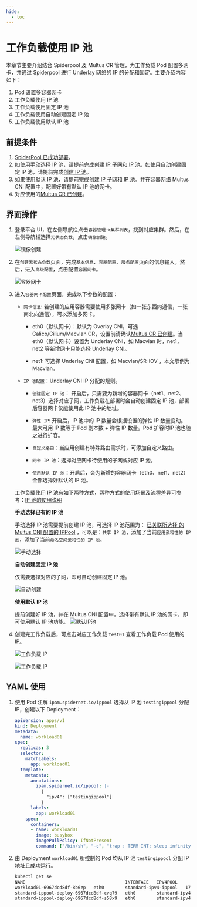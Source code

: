 ```yaml
---
hide:
  - toc
---
```


# 工作负载使用 IP 池

本章节主要介绍结合 Spiderpool 及 Multus CR 管理，为工作负载 Pod 配置多网卡，并通过 Spiderpool 进行 Underlay 网络的 IP 的分配和固定。主要介绍内容如下：

1. Pod 设置多容器网卡
2. 工作负载使用 IP 池
3. 工作负载使用固定 IP 池
4. 工作负载使用自动创建固定 IP 池
5. 工作负载使用默认 IP 池

## 前提条件

1. [SpiderPool 已成功部署](../../modules/spiderpool/install.md)。
2. 如使用手动选择 IP 池，请提前完成[创建 IP 子网和 IP 池](../../modules/spiderpool/createpool.md)。如使用自动创建固定 IP 池，请提前完成[创建 IP 池](../../modules/spiderpool/createpool.md)。
3. 如果使用默认 IP 池，请提前完成[创建 IP 子网和 IP 池](../../modules/spiderpool/createpool.md)。并在容器网络 Multus CNI 配置中，配置好带有默认 IP 池的网卡。
4. 对应使用的[Multus CR 已创建](../../config/multus-cr.md)。

## 界面操作

1. 登录平台 UI，在左侧导航栏点击`容器管理`->`集群列表`，找到对应集群。然后，在左侧导航栏选择`无状态负载`，点击`镜像创建`。

    ![镜像创建](https://docs.daocloud.io/daocloud-docs-images/docs/zh/docs/network/images/useippool01.png)

2. 在`创建无状态负载`页面，完成`基本信息`、`容器配置`、`服务配置`页面的信息输入。然后，进入`高级配置`，点击配置`容器网卡`。

    ![容器网卡](https://docs.daocloud.io/daocloud-docs-images/docs/zh/docs/network/images/useippool02.png)

3. 进入`容器网卡配置`页面，完成以下参数的配置：

    - `网卡信息`: 若创建的应用容器需要使用多张网卡（如一张东西向通信，一张南北向通信），可以添加多网卡。
        - eth0（默认网卡）：默认为 Overlay CNI，可选 Calico/Cilium/Macvlan CR，设置前请确认[Multus CR 已创建](../../config/multus-cr.md)。当 eth0（默认网卡）设置为 Underlay CNI，如 Macvlan 时，net1，net2 等新增网卡只能选择 Underlay CNI。
        
        - net1: 可选择 Underlay CNI 配置，如 Macvlan/SR-IOV ，本文示例为 Macvlan。
        
    - `IP 池配置`：Underlay CNI IP 分配的规则。
        - `创建固定 IP 池`： 开启后，只需要为新增的容器网卡（net1、net2、net3）选择对应子网，工作负载在部署时会自动创建固定 IP 池，部署后容器网卡仅能使用此 IP 池中的地址。
    
        - `弹性 IP`: 开启后，IP 池中的 IP 数量会根据设置的弹性 IP 数量变动。最大可用 IP 数等于 Pod 副本数 + 弹性 IP 数量。Pod 扩容时IP 池也随之进行扩容。
        
        - `自定义路由`：当应用创建有特殊路由需求时，可添加自定义路由。
        
        - `网卡 IP 池`：选择对应网卡待使用的子网或对应 IP 池。
        
        - `使用默认 IP 池`：开启后，会为新增的容器网卡（eth0、net1、net2）全部选择好默认的 IP 池。

    工作负载使用 IP 池有如下两种方式，两种方式的使用场景及流程差异可参考：[IP 池的使用说明](ippoolusage.md)

    **手动选择已有的 IP 池**

    手动选择 IP 池需要提前创建 IP 池，可选择 IP 池范围为： [已关联所选择 的Multus CNI 配置的 IPPool](createpool.md) ，可以是：`共享 IP 池`，添加了当前`应用亲和性的 IP 池`，添加了当前`命名空间亲和性的 IP 池`。

    ![手动选择](https://docs.daocloud.io/daocloud-docs-images/docs/zh/docs/network/images/useippool03.png)

    **自动创建固定 IP 池**

    仅需要选择对应的子网，即可自动创建固定 IP 池。

    ![自动创建](https://docs.daocloud.io/daocloud-docs-images/docs/zh/docs/network/images/useippool04.png)

    **使用默认 IP 池**

    提前创建好 IP 池，并在 Multus CNI 配置中，选择带有默认 IP 池的网卡，即可使用默认 IP 池功能。
    ![默认IP池](https://docs.daocloud.io/daocloud-docs-images/docs/zh/docs/network/images/useippool05.png)
    
1. 创建完工作负载后，可点击对应工作负载 `test01` 查看工作负载 Pod 使用的 IP。

    ![工作负载 IP](https://docs.daocloud.io/daocloud-docs-images/docs/zh/docs/network/images/useippool06.png)

    ![工作负载 IP](https://docs.daocloud.io/daocloud-docs-images/docs/zh/docs/network/images/useippool07.png)

## YAML 使用

1. 使用 Pod 注解 `ipam.spidernet.io/ippool` 选择从 IP 池 `testingippool` 分配 IP，创建以下 Deployment：

    ```yaml
    apiVersion: apps/v1
    kind: Deployment
    metadata:
      name: workload01
    spec:
      replicas: 3
      selector:
        matchLabels:
          app: workload01
      template:
        metadata:
          annotations:
            ipam.spidernet.io/ippool: |-
              {
                "ipv4": ["testingippool"]
              }
          labels:
            app: workload01
        spec:
          containers:
          - name: workload01
            image: busybox
            imagePullPolicy: IfNotPresent
            command: ["/bin/sh", "-c", "trap : TERM INT; sleep infinity & wait"]
    ```

2. 由 Deployment `workload01` 所控制的 Pod 均从 IP 池 `testingippool` 分配 IP 地址且成功运行。

    ```bash
    kubectl get se
    NAME                                      INTERFACE   IPV4POOL               IPV4              IPV6POOL   IPV6   NODE            CREATETION TIME
    workload01-6967dcd8df-8b6zp   eth0        standard-ipv4-ippool   172.18.41.47/24                     spider-worker   7s
    standard-ippool-deploy-6967dcd8df-cvq79   eth0        standard-ipv4-ippool   172.18.41.50/24                     spider-worker   7s
    standard-ippool-deploy-6967dcd8df-s58x9   eth0        standard-ipv4-ippool   172.18.41.41/24                     spider-worker   7s
    ```
